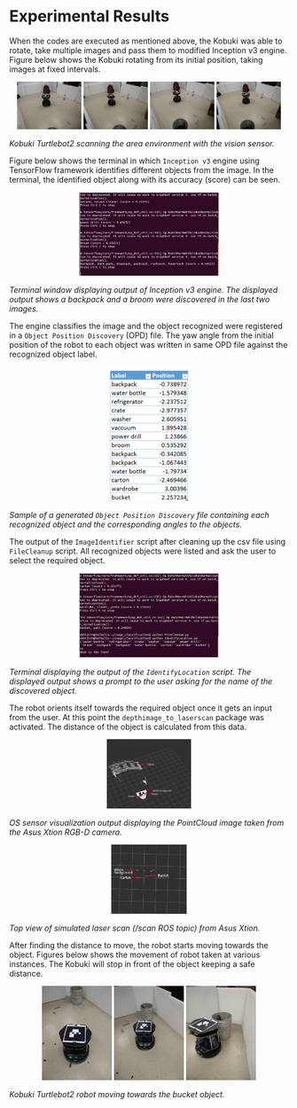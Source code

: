 # Experimental Results

When the codes are executed as mentioned above, the Kobuki was able to rotate, take multiple images and pass them to modified Inception v3 engine. Figure below shows the Kobuki rotating from its initial position, taking images at fixed intervals.

<p align="center">
  <img src="Images/rotate_1.jpg" width="23%"/> <img src="Images/rotate_2.jpg" width="23%"/> <img src="Images/rotate_3.jpg" width="23%"/> <img src="Images/rotate_4.jpg" width="23%"/>
  
  <em>Kobuki Turtlebot2 scanning the area environment with the vision sensor. </em>
</p>

Figure below shows the terminal in which `Inception v3` engine using TensorFlow framework identifies different objects from the image. In the terminal, the identified object along with its accuracy (score) can be seen. 

<p align = "center">
  <img src = "Images/image_classifier.png" width="50%"/>
  
  <em>Terminal window displaying output of Inception v3 engine. The displayed output shows a _backpack_ and a _broom_ were discovered in the last two images.</em>
</p>

The engine classifies the image and the object recognized were registered in a `Object Position Discovery` (OPD) file. The yaw angle from the initial position of the robot to each object was written in same OPD file against the recognized object label. 

<p align = "center">
  <img src = "Images/OPD.png" width="30%"/>
  
  <em> Sample of a generated `Object Position Discovery` file containing each recognized object and the corresponding angles to the objects.</em>
</p>

The output of the `ImageIdentifier` script after cleaning up the csv file using `FileCleanup` script. All recognized objects were listed and ask the user to select the required object. 

<p align = "center">
  <img src = "Images/identifylocation.png" width="50%"/>
  
  <em> Terminal displaying the output of the `IdentifyLocation` script. The displayed output shows a prompt to the user asking for the name of the discovered object.</em>
</p>

The robot orients itself towards the required object once it gets an input from the user. At this point the `depthimage_to_laserscan` package was activated. The distance of the object is calculated from this data.

<p align = "center">
  <img src = "Images/point cloud cropped.png" width="30%"/> 
  
  <em> OS sensor visualization output displaying the PointCloud image taken from the Asus Xtion RGB-D camera. </em> </p>
  
  <p align = "center"> 
  <img src = "Images/laserscan cropped.png" width="27%"/>
  
  <em>Top view of simulated laser scan (_/scan_ ROS topic) from Asus Xtion. </em>
</p>

After finding the distance to move, the robot starts moving towards the object. Figures below shows the movement of robot taken at various instances. The Kobuki will stop in front of the object keeping a safe distance.

<p align="center">
  <img src="Images/move1.jpg" width="25%"/> <img src="Images/move2.jpg" width="25%"/> <img src="Images/move3.jpg" width="25%"/>

  <em> Kobuki Turtlebot2 robot moving towards the _bucket_ object.</em>
</p>

